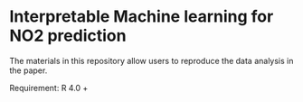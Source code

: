 # Interpretable Machine learning for NO2 prediction
The materials in this repository allow users to reproduce the data analysis in the paper.

Requirement: R 4.0 +
